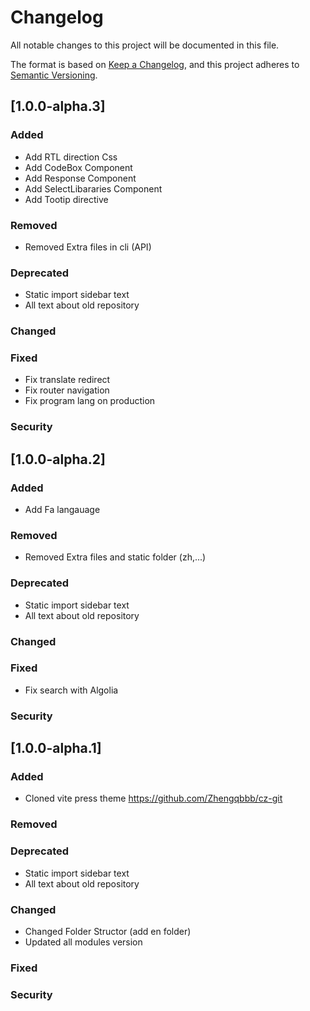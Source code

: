 # Changelog
All notable changes to this project will be documented in this file.

The format is based on [Keep a Changelog](https://keepachangelog.com/en/1.0.0/),
and this project adheres to [Semantic Versioning](https://semver.org/spec/v2.0.0.html).
## [1.0.0-alpha.3]
### Added
- Add RTL direction Css
- Add CodeBox Component 
- Add Response Component  
- Add SelectLibararies Component  
- Add Tootip directive

### Removed
- Removed Extra files in cli (API)
### Deprecated 
- Static import sidebar text
- All text about old repository

### Changed

### Fixed
- Fix translate redirect
- Fix router navigation
- Fix program lang on production

### Security 

## [1.0.0-alpha.2]
### Added
- Add Fa langauage

### Removed
- Removed Extra files and static folder (zh,...) 
### Deprecated 
- Static import sidebar text
- All text about old repository

### Changed

### Fixed
- Fix search with Algolia

### Security 


## [1.0.0-alpha.1]
### Added
- Cloned vite press theme  https://github.com/Zhengqbbb/cz-git

### Removed

### Deprecated 
- Static import sidebar text
- All text about old repository

### Changed
- Changed Folder Structor (add en folder)
- Updated all modules version


### Fixed


### Security 

